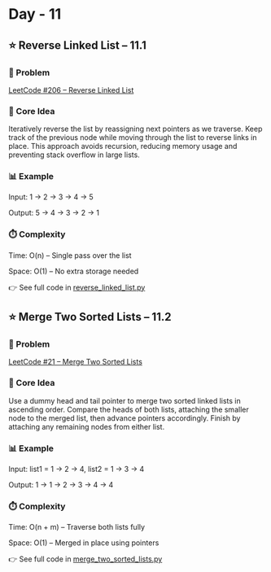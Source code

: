 # Day - 11
## ⭐️ Reverse Linked List – 11.1
### 🔗 Problem
[LeetCode #206 – Reverse Linked List](https://leetcode.com/problems/reverse-linked-list/)

### 🧠 Core Idea
Iteratively reverse the list by reassigning next pointers as we traverse.
Keep track of the previous node while moving through the list to reverse links in place.
This approach avoids recursion, reducing memory usage and preventing stack overflow in large lists.

### 📊 Example
Input: 1 -> 2 -> 3 -> 4 -> 5

Output: 5 -> 4 -> 3 -> 2 -> 1

### ⏱️ Complexity
Time: O(n) – Single pass over the list

Space: O(1) – No extra storage needed

👉 See full code in [reverse_linked_list.py](https://github.com/lyushher/LeetCode-Python-Easy-DSA/blob/main/day-11/reverse_linked_list.py)

## ⭐️ Merge Two Sorted Lists – 11.2
### 🔗 Problem
[LeetCode #21 – Merge Two Sorted Lists](https://leetcode.com/problems/merge-two-sorted-lists/)

### 🧠 Core Idea
Use a dummy head and tail pointer to merge two sorted linked lists in ascending order.
Compare the heads of both lists, attaching the smaller node to the merged list, then advance pointers accordingly.
Finish by attaching any remaining nodes from either list.

### 📊 Example
Input: list1 = 1 -> 2 -> 4, list2 = 1 -> 3 -> 4

Output: 1 -> 1 -> 2 -> 3 -> 4 -> 4

### ⏱️ Complexity
Time: O(n + m) – Traverse both lists fully

Space: O(1) – Merged in place using pointers

👉 See full code in [merge_two_sorted_lists.py](https://github.com/lyushher/LeetCode-Python-Easy-DSA/blob/main/day-11/merge_two_sorted_lists.py)
